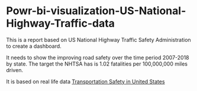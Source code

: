 # Powr-bi-visualization-US-National-Highway-Traffic-data

This is a report based on US National Highway Traffic Safety Administration to create a dashboard.

It needs to show the improving road safety over the time period 2007-2018 by state. The target the NHTSA has is 1.02 fatalities per 100,000,000 miles driven.

It is based on real life data <a href="https://en.wikipedia.org/wiki/Transportation_safety_in_the_United_States">Transportation Safety in United States</a>

